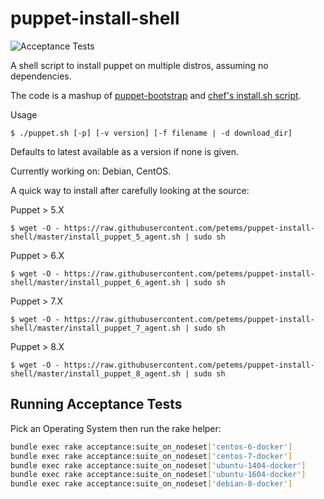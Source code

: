 puppet-install-shell
====================

![Acceptance Tests](https://github.com/petems/puppet-install-shell/actions/workflows/acceptance.yml/badge.svg)

A shell script to install puppet on multiple distros, assuming no dependencies.

The code is a mashup of [puppet-bootstrap](https://github.com/hashicorp/puppet-bootstrap) and [chef's install.sh script](https://www.getchef.com/chef/install.sh).

Usage
```
$ ./puppet.sh [-p] [-v version] [-f filename | -d download_dir]
```

Defaults to latest available as a version if none is given.

Currently working on: Debian, CentOS.

A quick way to install after carefully looking at the source:

Puppet > 5.X
```
$ wget -O - https://raw.githubusercontent.com/petems/puppet-install-shell/master/install_puppet_5_agent.sh | sudo sh
```

Puppet > 6.X
```
$ wget -O - https://raw.githubusercontent.com/petems/puppet-install-shell/master/install_puppet_6_agent.sh | sudo sh
```

Puppet > 7.X
```
$ wget -O - https://raw.githubusercontent.com/petems/puppet-install-shell/master/install_puppet_7_agent.sh | sudo sh
```


Puppet > 8.X
```
$ wget -O - https://raw.githubusercontent.com/petems/puppet-install-shell/master/install_puppet_8_agent.sh | sudo sh
```

## Running Acceptance Tests

Pick an Operating System then run the rake helper:

```bash
bundle exec rake acceptance:suite_on_nodeset['centos-6-docker']
bundle exec rake acceptance:suite_on_nodeset['centos-7-docker']
bundle exec rake acceptance:suite_on_nodeset['ubuntu-1404-docker']
bundle exec rake acceptance:suite_on_nodeset['ubuntu-1604-docker']
bundle exec rake acceptance:suite_on_nodeset['debian-8-docker']
```
